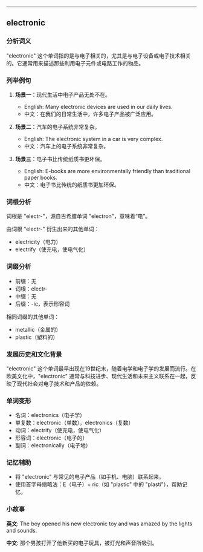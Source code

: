 
---------------
## electronic
### 分析词义
"electronic" 这个单词指的是与电子相关的，尤其是与电子设备或电子技术相关的。它通常用来描述那些利用电子元件或电路工作的物品。

### 列举例句
1. **场景一**：现代生活中电子产品无处不在。
   - English: Many electronic devices are used in our daily lives.
   - 中文：在我们的日常生活中，许多电子产品被广泛应用。

2. **场景二**：汽车的电子系统非常复杂。
   - English: The electronic system in a car is very complex.
   - 中文：汽车上的电子系统非常复杂。

3. **场景三**：电子书比传统纸质书更环保。
   - English: E-books are more environmentally friendly than traditional paper books.
   - 中文：电子书比传统的纸质书更加环保。

### 词根分析
词根是 "electr-"，源自古希腊单词 "electron"，意味着“电”。

由词根 "electr-" 衍生出来的其他单词：
- electricity（电力）
- electrify（使充电，使电气化）

### 词缀分析
- 前缀：无
- 词根：electr-
- 中缀：无
- 后缀：-ic，表示形容词

相同词缀的其他单词：
- metallic（金属的）
- plastic（塑料的）

### 发展历史和文化背景
"electronic" 这个单词最早出现在19世纪末，随着电学和电子学的发展而流行。在欧美文化中，"electronic" 通常与科技进步、现代生活和未来主义联系在一起，反映了现代社会对电子技术和产品的依赖。

### 单词变形
- 名词：electronics（电子学）
- 单复数：electronic（单数），electronics（复数）
- 动词：electrify（使充电，使电气化）
- 形容词：electronic（电子的）
- 副词：electronically（电子地）

### 记忆辅助
- 将 "electronic" 与常见的电子产品（如手机、电脑）联系起来。
- 使用首字母缩略法：E（电子）+ ric（如 "plastic" 中的 "plasti"），帮助记忆。

### 小故事
**英文**:
The boy opened his new electronic toy and was amazed by the lights and sounds.

**中文**:
那个男孩打开了他新买的电子玩具，被灯光和声音所吸引。

